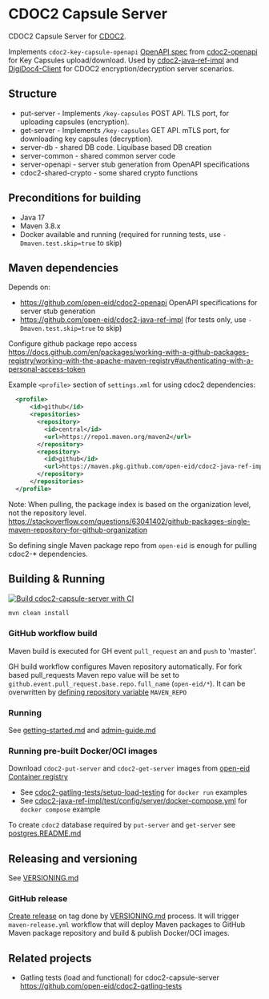 # CDOC2 Capsule Server

CDOC2 Capsule Server for [CDOC2](https://open-eid.github.io/CDOC2/). 

Implements `cdoc2-key-capsule-openapi` [OpenAPI spec](https://github.com/open-eid/cdoc2-openapi/blob/master/cdoc2-key-capsules-openapi.yaml) from [cdoc2-openapi](https://github.com/open-eid/cdoc2-openapi/)
for Key Capsules upload/download. Used by [cdoc2-java-ref-impl](https://github.com/open-eid/cdoc2-java-ref-impl) 
and [DigiDoc4-Client](https://github.com/open-eid/DigiDoc4-Client) for CDOC2 encryption/decryption server scenarios.

## Structure

  - put-server          - Implements `/key-capsules` POST API. TLS port, for uploading capsules (encryption).
  - get-server          - Implements `/key-capsules` GET API. mTLS port, for downloading key capsules (decryption).  
  - server-db           - shared DB code. Liquibase based DB creation
  - server-common       - shared common server code
  - server-openapi      - server stub generation from OpenAPI specifications
  - cdoc2-shared-crypto - some shared crypto functions

## Preconditions for building
* Java 17
* Maven 3.8.x
* Docker available and running (required for running tests, use `-Dmaven.test.skip=true` to skip)

## Maven dependencies

Depends on:
* https://github.com/open-eid/cdoc2-openapi OpenAPI specifications for server stub generation
* https://github.com/open-eid/cdoc2-java-ref-impl (for tests only, use `-Dmaven.test.skip=true` to skip)

Configure github package repo access
https://docs.github.com/en/packages/working-with-a-github-packages-registry/working-with-the-apache-maven-registry#authenticating-with-a-personal-access-token

Example `<profile>` section of `settings.xml` for using cdoc2 dependencies:
```xml
  <profile>
      <id>github</id>
      <repositories>
        <repository>
          <id>central</id>
          <url>https://repo1.maven.org/maven2</url>
        </repository>
        <repository>
          <id>github</id>
          <url>https://maven.pkg.github.com/open-eid/cdoc2-java-ref-impl</url>
        </repository>
      </repositories>
  </profile>
```

Note: When pulling, the package index is based on the organization level, not the repository level.
https://stackoverflow.com/questions/63041402/github-packages-single-maven-repository-for-github-organization

So defining single Maven package repo from `open-eid` is enough for pulling cdoc2-* dependencies.

## Building & Running

[![Build cdoc2-capsule-server with CI](https://github.com/open-eid/cdoc2-capsule-server/actions/workflows/maven.yml/badge.svg)](https://github.com/open-eid/cdoc2-capsule-server/actions/workflows/maven.yml)

```bash
mvn clean install
```

### GitHub workflow build

Maven build is executed for GH event `pull_request` an and `push` to 'master'.

GH build workflow configures Maven repository automatically. For fork based pull_requests
Maven repo value will be set to `github.event.pull_request.base.repo.full_name` (`open-eid/*`). It can be overwritten
by [defining repository variable](https://docs.github.com/en/actions/writing-workflows/choosing-what-your-workflow-does/variables#creating-configuration-variables-for-a-repository)
`MAVEN_REPO`


### Running

See [getting-started.md](getting-started.md) and [admin-guide.md](admin-guide.md)

### Running pre-built Docker/OCI images

Download `cdoc2-put-server` and `cdoc2-get-server` images from [open-eid Container registry](https://github.com/orgs/open-eid/packages?ecosystem=container)

* See [cdoc2-gatling-tests/setup-load-testing](https://github.com/open-eid/cdoc2-gatling-tests/tree/master/setup-load-testing) for `docker run` examples 
* See [cdoc2-java-ref-impl/test/config/server/docker-compose.yml](https://github.com/open-eid/cdoc2-java-ref-impl/blob/master/test/config/server/docker-compose.yml) for `docker compose` example

To create `cdoc2` database required by `put-server` and `get-server` see [postgres.README.md](postgres.README.md)

## Releasing and versioning

See [VERSIONING.md](https://github.com/open-eid/cdoc2-java-ref-impl/blob/master/VERSIONING.md)

### GitHub release

[Create release](https://docs.github.com/en/repositories/releasing-projects-on-github/managing-releases-in-a-repository#creating-a-release) on tag done by [VERSIONING.md](https://github.com/open-eid/cdoc2-java-ref-impl/blob/master/VERSIONING.md) process. 
It will trigger `maven-release.yml` workflow that will deploy Maven packages to GitHub Maven package repository
and build & publish Docker/OCI images.


## Related projects

* Gatling tests (load and functional) for cdoc2-capsule-server https://github.com/open-eid/cdoc2-gatling-tests 
